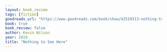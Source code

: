 ```yaml
---
layout: book_review
tags: [fiction]
goodreads_url: "https://www.goodreads.com/book/show/42519313-nothing-to-see-here"
book: true
book_review: false
author: Kevin Wilson
year: 2019
title: "Nothing to See Here"
---
```

